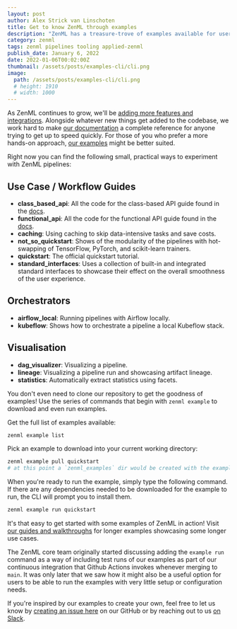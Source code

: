 ```yaml
---
layout: post
author: Alex Strick van Linschoten
title: Get to know ZenML through examples
description: "ZenML has a treasure-trove of examples available for users to get to know specific features. Using these examples, running them and pulling refreshed versions is easy with our CLI that takes on the heavy work for you."
category: zenml
tags: zenml pipelines tooling applied-zenml
publish_date: January 6, 2022
date: 2022-01-06T00:02:00Z
thumbnail: /assets/posts/examples-cli/cli.png
image:
  path: /assets/posts/examples-cli/cli.png
  # height: 1910
  # width: 1000
---
```


As ZenML continues to grow, we'll be [adding more features and integrations](https://github.com/zenml-io/zenml/releases). Alongside whatever new things get added to the codebase, we work hard to make [our documentation](https://docs.zenml.io/) a complete reference for anyone trying to get up to speed quickly. For those of you who prefer a more hands-on approach, [our examples](https://github.com/zenml-io/zenml/tree/main/examples) might be better suited.

Right now you can find the following small, practical ways to experiment with ZenML pipelines:

## Use Case / Workflow Guides

- **class_based_api**: All the code for the class-based API guide found in the [docs](https://docs.zenml.io/guides/class-based-api).
- **functional_api**: All the code for the functional API guide found in the [docs](https://docs.zenml.io/guides/functional-api).
- **caching**: Using caching to skip data-intensive tasks and save costs.
- **not_so_quickstart**: Shows of the modularity of the pipelines with hot-swapping of TensorFlow, PyTorch, and scikit-learn trainers.
- **quickstart**: The official quickstart tutorial.
- **standard_interfaces**: Uses a collection of built-in and integrated standard interfaces to showcase their effect on the overall smoothness of the user experience.

## Orchestrators

- **airflow_local**: Running pipelines with Airflow locally.
- **kubeflow**: Shows how to orchestrate a pipeline a local Kubeflow stack.

## Visualisation

- **dag_visualizer**: Visualizing a pipeline.
- **lineage**: Visualizing a pipeline run and showcasing artifact lineage.
- **statistics**: Automatically extract statistics using facets.

You don't even need to clone our repository to get the goodness of examples! Use the series of commands that begin with `zenml example` to download and even run examples.

Get the full list of examples available:

```bash
zenml example list
```

Pick an example to download into your current working directory:

```bash
zenml example pull quickstart
# at this point a `zenml_examples` dir would be created with the example(s) inside it
```

When you're ready to run the example, simply type the following command. If there are any dependencies needed to be downloaded for the example to run, the CLI will prompt you to install them.

```bash
zenml example run quickstart
```

It's that easy to get started with some examples of ZenML in action! Visit [our guides and walkthroughs](https://docs.zenml.io/) for longer examples showcasing some longer use cases.

The ZenML core team originally started discussing adding the `example run` command as a way of including test runs of our examples as part of our continuous integration that Github Actions invokes whenever merging to `main`. It was only later that we saw how it might also be a useful option for users to be able to run the examples with very little setup or configuration needs.

If you're inspired by our examples to create your own, feel free to let us know by [creating an issue here](https://github.com/zenml-io/zenml/issues) on our GitHub or by reaching out to us [on Slack](https://zenml.io/slack-invite/).